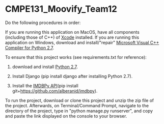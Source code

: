 # CMPE131_Moovify_Team12

Do the following procedures in order:

If you are running this application on MacOS, have all components (including those of C++) of [Xcode](https://developer.apple.com/xcode/) installed. If you are running this application on Windows, download and install/"repair" [Microsoft Visual C++ Compiler for Python 2.7](https://www.microsoft.com/en-us/download/details.aspx?id=44266). 

To ensure that this project works (see requirements.txt for reference): 
1. download and install [Python 2.7](https://www.python.org/downloads/release/python-2713/).

2. Install Django (pip install django after installing Python 2.7).

3. Install the [IMDBPy API](https://github.com/alberanid/imdbpy)(pip install git+https://github.com/alberanid/imdbpy).

To run the project, download or clone this project and unzip the zip file of the project. Afterwards, on Terminal/Command Prompt, navigate to the directory of the project, type in "python manage.py runserver", and copy and paste the link displayed on the console to your browser.
